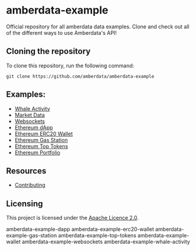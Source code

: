 # amberdata-example
Official repository for all amberdata data examples. Clone and check out all of the different ways to use Amberdata's API!

## Cloning the repository

To clone this repository, run the following command:

    git clone https://github.com/amberdata/amberdata-example


## Examples:

- [Whale Activity](./amberdata-example-whale-activity)
- [Market Data](./amberdata-example-marketdepth)
- [Websockets](./amberdata-example-websockets)
- [Ethereum dApp](./amberdata-example-dapp)
- [Ethereum ERC20 Wallet](./amberdata-example-erc20-wallet)
- [Ethereum Gas Station](./amberdata-example-gas-station)
- [Ethereum Top Tokens](./amberdata-example-top-tokens)
- [Ethereum Portfolio](./amberdata-example-wallet)

## Resources

- [Contributing](./CONTRIBUTING.md)

## Licensing

This project is licensed under the [Apache Licence 2.0](./LICENSE).


amberdata-example-dapp
amberdata-example-erc20-wallet
amberdata-example-gas-station
amberdata-example-top-tokens
amberdata-example-wallet
amberdata-example-websockets
amberdata-example-whale-activity
